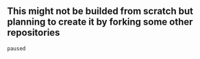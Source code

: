 ## This might not be builded from scratch but planning to create it by forking some other repositories
``` paused ```
